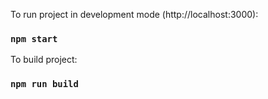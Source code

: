 To run project in development mode (http://localhost:3000):

### `npm start`

To build project:

### `npm run build`
